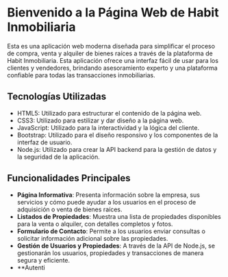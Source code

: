 # Bienvenido a la Página Web de Habit Inmobiliaria

Esta es una aplicación web moderna diseñada para simplificar el proceso de compra, venta y alquiler de bienes raíces a través de la plataforma de Habit Inmobiliaria. Esta aplicación ofrece una interfaz fácil de usar para los clientes y vendedores, brindando asesoramiento experto y una plataforma confiable para todas las transacciones inmobiliarias.

## Tecnologías Utilizadas

- HTML5: Utilizado para estructurar el contenido de la página web.
- CSS3: Utilizado para estilizar y dar diseño a la página web.
- JavaScript: Utilizado para la interactividad y la lógica del cliente.
- Bootstrap: Utilizado para el diseño responsivo y los componentes de la interfaz de usuario.
- Node.js: Utilizado para crear la API backend para la gestión de datos y la seguridad de la aplicación.

## Funcionalidades Principales

- **Página Informativa**: Presenta información sobre la empresa, sus servicios y cómo puede ayudar a los usuarios en el proceso de adquisición o venta de bienes raíces.
- **Listados de Propiedades**: Muestra una lista de propiedades disponibles para la venta o alquiler, con detalles completos y fotos.
- **Formulario de Contacto**: Permite a los usuarios enviar consultas o solicitar información adicional sobre las propiedades.
- **Gestión de Usuarios y Propiedades**: A través de la API de Node.js, se gestionarán los usuarios, propiedades y transacciones de manera segura y eficiente.
- **Autenti
